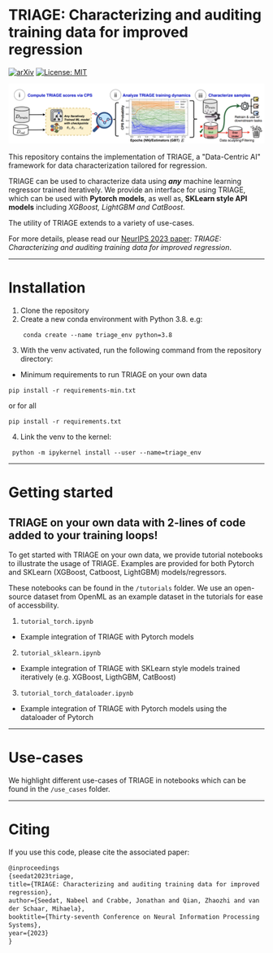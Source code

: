 # TRIAGE: Characterizing and auditing training data for improved regression
[![arXiv](https://img.shields.io/badge/arXiv--b31b1b.svg)]()
[![License: MIT](https://img.shields.io/badge/License-MIT-blue.svg)](https://github.com/seedatnabeel/TRIAGE/blob/main/LICENSE)

![image](pipeline.png "TRIAGE pipeline")

This repository contains the implementation of TRIAGE, a "Data-Centric AI" framework for data characterization tailored for regression.

TRIAGE can be used to characterize data using ***any*** machine learning regressor trained iteratively. We provide an interface for using TRIAGE, which can be used with **Pytorch models**, as well as, **SKLearn style API models** including *XGBoost, LightGBM and CatBoost*.

The utility of TRIAGE extends to a variety of use-cases.

For more details, please read our [NeurIPS 2023 paper](https://arxiv.org/): *TRIAGE: Characterizing and auditing training data for improved regression*.

---

# Installation
1. Clone the repository
2. Create a new conda environment with Python 3.8. e.g:
```shell
    conda create --name triage_env python=3.8
```
3. With the venv activated, run the following command from the repository directory:

- Minimum requirements to run TRIAGE on your own data
 ```shell
pip install -r requirements-min.txt
 ```
or for all
 ```shell
pip install -r requirements.txt
 ```

4. Link the venv to the kernel:
```shell
 python -m ipykernel install --user --name=triage_env
 ```

----
# Getting started

## TRIAGE on your own data with 2-lines of code added to your training loops!

To get started with TRIAGE on your own data, we provide tutorial notebooks to illustrate the usage of TRIAGE. Examples are provided for both Pytorch and SKLearn (XGBoost, Catboost, LightGBM) models/regressors.

These notebooks can be found in the ``/tutorials`` folder. We use an open-source dataset from OpenML as an example dataset in the tutorials for ease of accessbility.

1. ``tutorial_torch.ipynb``

 - Example integration of TRIAGE with Pytorch models

2. ``tutorial_sklearn.ipynb``

- Example integration of TRIAGE with SKLearn style models trained iteratively (e.g. XGBoost, LigthGBM, CatBoost)

3. ``tutorial_torch_dataloader.ipynb``

 - Example integration of TRIAGE with Pytorch models using the dataloader of Pytorch

----

# Use-cases

We highlight different use-cases of TRIAGE in notebooks which can be found in the ``/use_cases`` folder.



---
# Citing

If you use this code, please cite the associated paper:

```
@inproceedings
{seedat2023triage,
title={TRIAGE: Characterizing and auditing training data for improved regression},
author={Seedat, Nabeel and Crabbe, Jonathan and Qian, Zhaozhi and van der Schaar, Mihaela},
booktitle={Thirty-seventh Conference on Neural Information Processing Systems},
year={2023}
}
```

